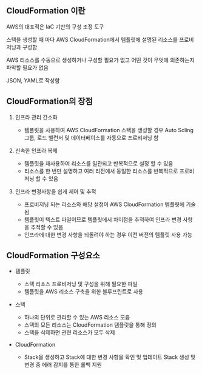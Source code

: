 ## CloudFormation 이란
AWS의 대표적은 IaC 기반의 구성 조정 도구  
  
스택을 생성할 때 마다 AWS CloudFormation에서 템플릿에 설명된 리소스를 프로비저닝과 구성함  
  
AWS 리소스를 수동으로 생성하거나 구성할 필요가 없고 어떤 것이 무엇에 의존하는지 파악할 필요가 없음  
  
JSON, YAML로 작성함

## CloudFormation의 장점
1. 인프라 관리 간소화
    * 템플릿을 사용하여 AWS CloudFormation 스택을 생성할 경우 Auto Scling 그룹, 로드 밸런서 및 데이터베이스를 자동으로 프로비저닝 함

2. 신속한 인프라 복제
    * 템플릿을 재사용하여 리소스를 일관되고 반복적으로 설정 할 수 있음
    * 리소스를 한 번만 설명하고 여러 리전에서 동일한 리소스를 반복적으로 프로비저닝 할 수 있음

3. 인프라 변경사항을 쉽게 제어 및 추적
    * 프로비저닝 되는 리소스와 해당 설정이 AWS CloudFormation 템플릿에 기술됨
    * 템플릿이 텍스트 파일이므로 템플릿에서 차이점을 추적하여 인프라 변경 사항을 추적할 수 있음
    * 인프라에 대한 변경 사항을 되돌려야 하는 경우 이전 버전의 템플릿 사용 가능

## CloudFormation 구성요소
* 템플릿
    * 스택 리소스 프로비저닝 및 구성을 위해 필요한 파일
    * 템플릿을 AWS 리소스 구축을 위한 블루프린트로 사용

* 스택
    * 하나의 단위로 관리할 수 있는 AWS 리소스 모음
    * 스택의 모든 리소스는 CloudFormation 템플릿을 통해 정의
    * 스택을 삭제하면 관련 리소스가 모두 삭제

* CloudFormation
    * Stack을 생성하고 Stack에 대한 변경 사항을 확인 및 업데이트 Stack 생성 및 변경 중 에러 감지를 통한 롤백 지원